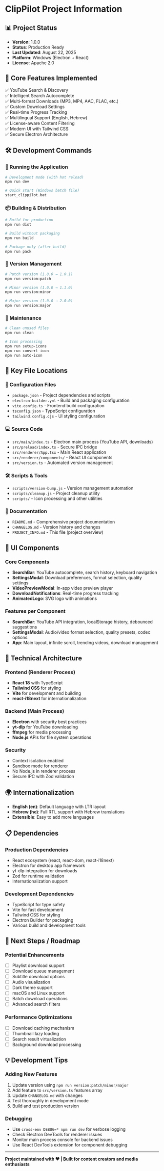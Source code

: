 # ClipPilot Project Information

## 📊 Project Status
- **Version**: 1.0.0
- **Status**: Production Ready
- **Last Updated**: August 22, 2025
- **Platform**: Windows (Electron + React)
- **License**: Apache 2.0

## 🎯 Core Features Implemented
✅ YouTube Search & Discovery  
✅ Intelligent Search Autocomplete  
✅ Multi-format Downloads (MP3, MP4, AAC, FLAC, etc.)  
✅ Custom Download Settings  
✅ Real-time Progress Tracking  
✅ Multilingual Support (English, Hebrew)  
✅ License-aware Content Filtering  
✅ Modern UI with Tailwind CSS  
✅ Secure Electron Architecture  

## 🛠️ Development Commands

### 🚀 Running the Application
```bash
# Development mode (with hot reload)
npm run dev

# Quick start (Windows batch file)
start_clippilot.bat
```

### 📦 Building & Distribution
```bash
# Build for production
npm run dist

# Build without packaging
npm run build

# Package only (after build)
npm run pack
```

### 🔧 Version Management
```bash
# Patch version (1.0.0 → 1.0.1)
npm run version:patch

# Minor version (1.0.0 → 1.1.0)
npm run version:minor

# Major version (1.0.0 → 2.0.0)
npm run version:major
```

### 🧹 Maintenance
```bash
# Clean unused files
npm run clean

# Icon processing
npm run setup-icons
npm run convert-icon
npm run auto-icon
```

## 📁 Key File Locations

### 🔧 Configuration Files
- `package.json` - Project dependencies and scripts
- `electron-builder.yml` - Build and packaging configuration
- `vite.config.ts` - Frontend build configuration
- `tsconfig.json` - TypeScript configuration
- `tailwind.config.cjs` - UI styling configuration

### 💻 Source Code
- `src/main/index.ts` - Electron main process (YouTube API, downloads)
- `src/preload/index.ts` - Secure IPC bridge
- `src/renderer/App.tsx` - Main React application
- `src/renderer/components/` - React UI components
- `src/version.ts` - Automated version management

### 🛠️ Scripts & Tools
- `scripts/version-bump.js` - Version management automation
- `scripts/cleanup.js` - Project cleanup utility
- `scripts/` - Icon processing and other utilities

### 📖 Documentation
- `README.md` - Comprehensive project documentation
- `CHANGELOG.md` - Version history and changes
- `PROJECT_INFO.md` - This file (project overview)

## 🎨 UI Components

### Core Components
- **SearchBar**: YouTube autocomplete, search history, keyboard navigation
- **SettingsModal**: Download preferences, format selection, quality settings
- **VideoPreviewModal**: In-app video preview player
- **DownloadNotifications**: Real-time progress tracking
- **AnimatedLogo**: SVG logo with animations

### Features per Component
- **SearchBar**: YouTube API integration, localStorage history, debounced suggestions
- **SettingsModal**: Audio/video format selection, quality presets, codec options
- **App**: Main layout, infinite scroll, trending videos, download management

## 🔧 Technical Architecture

### Frontend (Renderer Process)
- **React 18** with TypeScript
- **Tailwind CSS** for styling
- **Vite** for development and building
- **react-i18next** for internationalization

### Backend (Main Process)
- **Electron** with security best practices
- **yt-dlp** for YouTube downloading
- **ffmpeg** for media processing
- **Node.js** APIs for file system operations

### Security
- Context isolation enabled
- Sandbox mode for renderer
- No Node.js in renderer process
- Secure IPC with Zod validation

## 🌍 Internationalization
- **English (en)**: Default language with LTR layout
- **Hebrew (he)**: Full RTL support with Hebrew translations
- **Extensible**: Easy to add more languages

## 📋 Dependencies

### Production Dependencies
- React ecosystem (react, react-dom, react-i18next)
- Electron for desktop app framework
- yt-dlp integration for downloads
- Zod for runtime validation
- Internationalization support

### Development Dependencies
- TypeScript for type safety
- Vite for fast development
- Tailwind CSS for styling
- Electron Builder for packaging
- Various build and development tools

## 🎯 Next Steps / Roadmap

### Potential Enhancements
- [ ] Playlist download support
- [ ] Download queue management
- [ ] Subtitle download options
- [ ] Audio visualization
- [ ] Dark theme support
- [ ] macOS and Linux support
- [ ] Batch download operations
- [ ] Advanced search filters

### Performance Optimizations
- [ ] Download caching mechanism
- [ ] Thumbnail lazy loading
- [ ] Search result virtualization
- [ ] Background download processing

## 💡 Development Tips

### Adding New Features
1. Update version using `npm run version:patch/minor/major`
2. Add feature to `src/version.ts` features array
3. Update `CHANGELOG.md` with changes
4. Test thoroughly in development mode
5. Build and test production version

### Debugging
- Use `cross-env DEBUG=* npm run dev` for verbose logging
- Check Electron DevTools for renderer issues
- Monitor main process console for backend issues
- Use React DevTools extension for component debugging

---

**Project maintained with ❤️ | Built for content creators and media enthusiasts**
